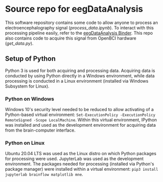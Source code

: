 # Source repo for eegDataAnalysis
This software repository contains some code to allow anyone to process an electroencephalography signal (_process_data.ipynb_). To interact with this processing pipeline easily, refer to the [eegDataAnalysis Binder](https://mybinder.org/v2/gh/NicholasCHowlett/eegDataAnalysis/HEAD?labpath=process_data.ipynb). This repo also contains code to acquire this signal from OpenBCI hardware (_get_data.py_).

## Setup of Python
Python 3 is used for both acquiring and processing data. Acquiring data is conducted by using Python directly in a Windows environment, while data processing is conducted in a Linux environment (installed via Windows Subsystem for Linux).

### Python on Windows
Windows 10's security level needed to be reduced to allow activating of a Python-based virtual environment:
`Set-ExecutionPolicy -ExecutionPolicy RemoteSigned -Scope LocalMachine`.
Within this virtual environment, IPython was installed and used as the development environment for acquiring data from the brain-computer interface.

### Python on Linux
Ubuntu 20.04 LTS was used as the Linux distro on which Python packages for processing were used. JupyterLab was used as the development environment. The packages needed for processing (installed via Python's package manager) were installed within a virtual environment:
`pip3 install jupyterlab brainflow matplotlib mne`.
